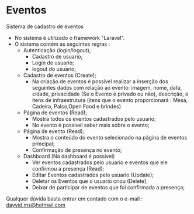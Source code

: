# Eventos
Sistema de cadastro de eventos

- No sistema é utilizado o framework "Laravel".
- O sistema contém as seguintes regras :
  - Autenticação (login/logout);
      * Cadastro de usuario;
      * Login de usuario;
      * logout do usuario;
  - Cadastro de eventos (Create);
      * Na criação de eventos é possível realizar a inserção dos seguintes dados com relação ao evento: imagem, nome, data, cidade, privacidade (Se o Evento é privado ou não), descrição, e itens de infraestrutura (itens que o evento proporcionará : Mesa, Cadeira, Palco,Open Food e brindes)
  - Página de eventos (Read);
      * Mostra todos os eventos cadastrados pelo usuario;
      * No evento é possível saber mais sobre o evento;
  - Página de evento (Read);
      * Mostra o conteúdo do evento selecionado na página de eventos principal;
      * Confirmação de presença no evento;
  - Dashboard (Na dashboard é possivel)
      * Ver eventos cadastrados pelo usuario e eventos que ele confirmou a presença (Read);
      * Editar Eventos cadastrados pelo usuario (Update);
      * Deletar os Eventos que o usuario criou (Delete);
      * Deixar de participar de eventos que foi confirmada a presença;
 
 
 Qualquer dúvida basta entrar em contado com o e-mail : dayvid.ms@hotmail.com
